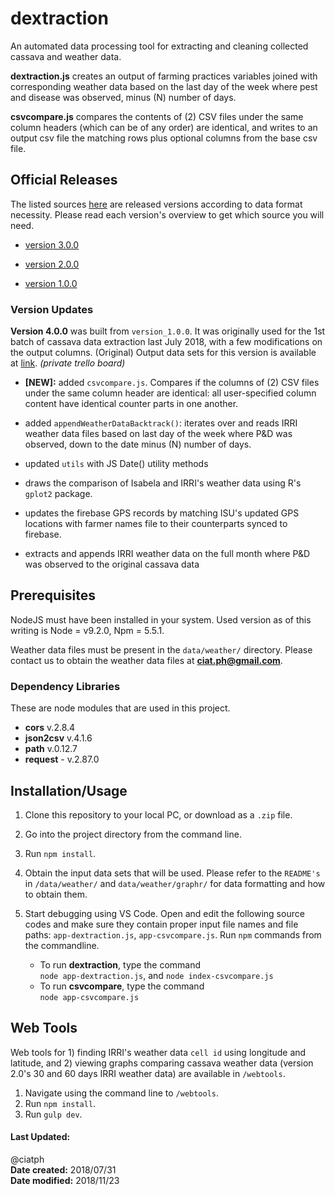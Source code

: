 # dextraction
An automated data processing tool for extracting and cleaning collected cassava and weather data.

**dextraction.js** creates an output of farming practices variables joined with corresponding weather data based on the last day of the week where pest and disease was observed, minus (N) number of days.

**csvcompare.js** compares the contents of (2) CSV files under the same column headers (which can be of any order) are identical, and writes to an output csv file the matching rows plus optional columns from the base csv file.

## Official Releases

The listed sources [here](https://github.com/ciatph/dextraction/releases) are released versions according to data format necessity. Please read each version's overview to get which source you will need.

- [version 3.0.0](https://github.com/ciatph/dextraction/releases/tag/v.3.0.0)

- [version 2.0.0](https://github.com/ciatph/dextraction/releases/tag/v.2.0.0)

- [version 1.0.0](https://github.com/ciatph/dextraction/releases/tag/v.1.0.0)

### Version Updates

**Version 4.0.0** was built from `version_1.0.0`. It was originally used for the 1st batch of cassava data extraction last July 2018, with a few modifications on the output columns. (Original) Output data sets for this version is available at [link](https://trello.com/c/9jHUFKpV). _(private trello board)_

- **[NEW]:** added `csvcompare.js`. Compares if the columns of (2) CSV files under the same column header are identical: all user-specified column content have identical counter parts in one another.

- added `appendWeatherDataBacktrack()`: iterates over and reads IRRI weather data files based on last day of the week where P&D was observed, down to the date minus (N) number of days. 

- updated `utils` with JS Date() utility methods
- draws the comparison of Isabela and IRRI's weather data using R's `gplot2` package.

- updates the firebase GPS records by matching ISU's updated GPS locations with farmer names file to their counterparts synced to firebase.

- extracts and appends IRRI weather data on the full month where P&D was observed to the original cassava data


## Prerequisites
NodeJS must have been installed in your system. Used version as of this writing is Node = v9.2.0, Npm = 5.5.1.

Weather data files must be present in the `data/weather/` directory. Please contact us to obtain the weather data files at **ciat.ph@gmail.com**.

### Dependency Libraries
These are node modules that are used in this project.

- **cors** v.2.8.4
- **json2csv** v.4.1.6
- **path** v.0.12.7
- **request** - v.2.87.0


## Installation/Usage
1. Clone this repository to your local PC, or download as a `.zip` file.
2. Go into the project directory from the command line.
3. Run `npm install`.
4. Obtain the input data sets that will be used. Please refer to the `README's` in `/data/weather/` and `data/weather/graphr/` for data formatting and how to obtain them.
4. Start debugging using VS Code. Open and edit the following source codes and make sure they contain proper input file names and file paths: `app-dextraction.js`, `app-csvcompare.js`. Run `npm` commands from the commandline. 

   - To run **dextraction**, type the command <br>
     `node app-dextraction.js`, and `node index-csvcompare.js`
   - To run **csvcompare**, type the command <br>
     `node app-csvcompare.js`



## Web Tools

Web tools for 1) finding IRRI's weather data `cell id` using longitude and latitude, and 2) viewing graphs comparing cassava weather data (version 2.0's 30 and 60 days IRRI weather data) are available in `/webtools`.

1. Navigate using the command line to `/webtools`.
2. Run `npm install`.
3. Run `gulp dev`. 


#### Last Updated: 

@ciatph <br>
**Date created:** 2018/07/31 <br>
**Date modified:** 2018/11/23